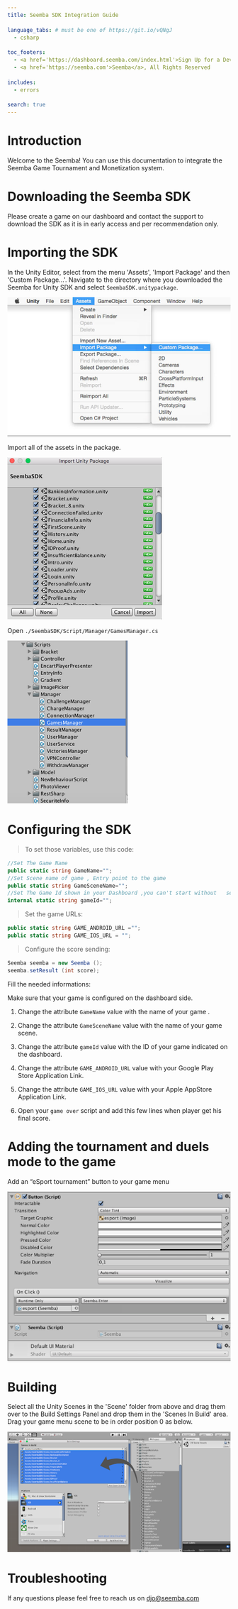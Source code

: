 ```yaml
---
title: Seemba SDK Integration Guide

language_tabs: # must be one of https://git.io/vQNgJ
  - csharp

toc_footers:
  - <a href='https://dashboard.seemba.com/index.html'>Sign Up for a Developer Key</a>
  - <a href='https://seemba.com'>Seemba</a>, All Rights Reserved

includes:
  - errors

search: true
---
```


# Introduction

Welcome to the Seemba! You can use this documentation to integrate the Seemba Game Tournament and Monetization system.

# Downloading the Seemba SDK

<aside class="notice">
Please create a game on our dashboard and contact the support to download the SDK as it is in early access and per recommendation only.
</aside>

# Importing the SDK

In the Unity Editor, select from the menu 'Assets', 'Import Package' and then 'Custom Package…'. Navigate to the directory where you downloaded the Seemba for Unity SDK and select <code>SeembaSDK.unitypackage</code>.

![Step 1](/images/screenshots/step1.png)

Import all of the assets in the package.

![Step 2](/images/screenshots/step2.png)

<aside class="notice">
Open <code>./SeembaSDK/Script/Manager/GamesManager.cs</code>
</aside>

![Step 3](/images/screenshots/step3.png)

# Configuring the SDK

> To set those variables, use this code:

```csharp
//Set The Game Name
public static string GameName="";
//Set Scene name of game , Entry point to the game
public static string GameSceneName="";
//Set The Game Id shown in your Dashboard ,you can't start without   setting the correct id
internal static string gameId="";
```

> Set the game URLs:

```csharp
public static string GAME_ANDROID_URL ="";
public static string GAME_IOS_URL = "";
```

> Configure the score sending:

```csharp
Seemba seemba = new Seemba ();
seemba.setResult (int score);
```

Fill the needed informations:

<aside class="warning">
Make sure that your game is configured on the dashboard side.
</aside>

1. Change the attribute <code>GameName</code> value with the name of your game .
2. Change the attribute <code>GameSceneName</code> value with the name of your game scene.
3. Change the attribute <code>gameId</code> value with the ID of your game indicated on the dashboard.


4. Change the attribute <code>GAME_ANDROID_URL</code> value with your Google Play Store    Application Link.
5. Change the attribute <code>GAME_IOS_URL</code> value with your Apple AppStore Application Link.

6. Open your <code>game over</code> script and add this few lines when player get his final score.

# Adding the tournament and duels mode to the game

Add an “eSport tournament” button to your game menu

![Step 4](/images/screenshots/step4.png)

# Building

Select all the Unity Scenes in the 'Scene' folder from above and drag them over to the Build Settings Panel and drop them in the 'Scenes In Build' area. Drag your game menu scene to be in order position 0 as below.

![Step 5](/images/screenshots/step5.png)

# Troubleshooting

If any questions please feel free to reach us on djo@seemba.com
